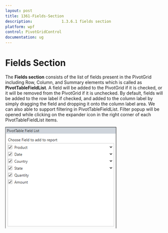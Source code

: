```yaml
---
layout: post
title: 1361-Fields-Section
description:             1.3.6.1 fields section
platform: wpf
control: PivotGridControl
documentation: ug
---
```


# Fields Section

The **Fields section** consists of the list of fields present in the PivotGrid including Row, Column, and Summary elements which is called as **PivotTableFieldList**. A field will be added to the PivotGrid if it is checked, or it will be removed from the PivotGrid if it is unchecked. By default, fields will be added to the row label if checked, and added to the column label by simply dragging the field and dropping it onto the column label area. We can also able to support filtering in PivotTableFieldList. Filter popup will be opened while clicking on the expander icon in the right corner of each PivotTableFieldList items.

![](PivotSchemaDesigner-Images/FieldsSection.png)


